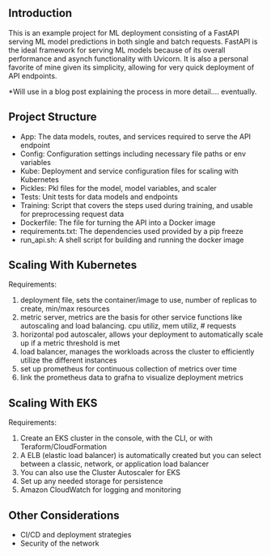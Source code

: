 ## Introduction
This is an example project for ML deployment consisting of a FastAPI serving ML model predictions in both single and batch requests.
FastAPI is the ideal framework for serving ML models because of its overall performance and asynch functionality with Uvicorn.  It is also a personal favorite of mine given its simplicity, allowing for very quick deployment of API endpoints.

*Will use in a blog post explaining the process in more detail.... eventually.

## Project Structure
- App: The data models, routes, and services required to serve the API endpoint
- Config: Configuration settings including necessary file paths or env variables
- Kube: Deployment and service configuration files for scaling with Kubernetes
- Pickles: Pkl files for the model, model variables, and scaler
- Tests: Unit tests for data models and endpoints
- Training: Script that covers the steps used during training, and usable for preprocessing request data
- Dockerfile: The file for turning the API into a Docker image
- requirements.txt: The dependencies used provided by a pip freeze
- run_api.sh: A shell script for building and running the docker image

## Scaling With Kubernetes
Requirements:
1. deployment file, sets the container/image to use, number of replicas to create, min/max resources
2. metric server, metrics are the basis for other service functions like autoscaling and load balancing. cpu utiliz, mem utiliz, # requests
3. horizontal pod autoscaler, allows your deployment to automatically scale up if a metric threshold is met
4. load balancer, manages the workloads across the cluster to efficiently utilize the different instances
5. set up prometheus for continuous collection of metrics over time
6. link the prometheus data to grafna to visualize deployment metrics

## Scaling With EKS
Requirements:
1. Create an EKS cluster in the console, with the CLI, or with Teraform/CloudFormation 
2. A ELB (elastic load balancer) is automatically created but you can select between a classic, network, or application load balancer 
3. You can also use the Cluster Autoscaler for EKS
4. Set up any needed storage for persistence
5. Amazon CloudWatch for logging and monitoring



## Other Considerations
- CI/CD and deployment strategies
- Security of the network 
